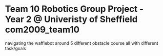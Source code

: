 # Team 10 Robotics Group Project - Year 2 @ Univeristy of Sheffield com2009_team10
  navigating the wafflebot around 5 different obstacle course all with different task/goals
